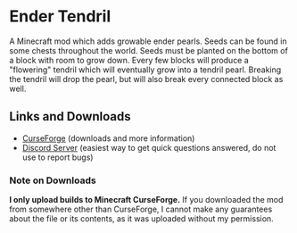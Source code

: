 # Ender Tendril

A Minecraft mod which adds growable ender pearls. Seeds can be found in some chests throughout the world. Seeds must be
planted on the bottom of a block with room to grow down. Every few blocks will produce a "flowering" tendril which will
eventually grow into a tendril pearl. Breaking the tendril will drop the pearl, but will also break every connected
block as well.

## Links and Downloads

- [CurseForge](https://www.curseforge.com/minecraft/mc-mods/ender-tendril) (downloads and more information)
- [Discord Server](https://discord.gg/Adyk9zHnUn) (easiest way to get quick questions answered, do not use to report bugs)

### Note on Downloads

**I only upload builds to Minecraft CurseForge.** If you downloaded the mod from somewhere other than CurseForge, I cannot make any guarantees about the file or its contents, as it was uploaded without my permission.

